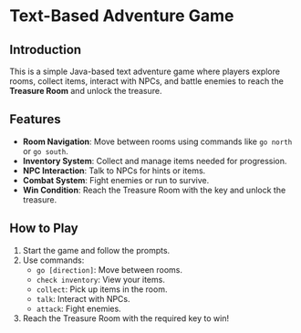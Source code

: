 # Text-Based Adventure Game

## Introduction
This is a simple Java-based text adventure game where players explore rooms, collect items, interact with NPCs, and battle enemies to reach the **Treasure Room** and unlock the treasure.

## Features
- **Room Navigation**: Move between rooms using commands like `go north` or `go south`.
- **Inventory System**: Collect and manage items needed for progression.
- **NPC Interaction**: Talk to NPCs for hints or items.
- **Combat System**: Fight enemies or run to survive.
- **Win Condition**: Reach the Treasure Room with the key and unlock the treasure.

## How to Play
1. Start the game and follow the prompts.
2. Use commands:
   - `go [direction]`: Move between rooms.
   - `check inventory`: View your items.
   - `collect`: Pick up items in the room.
   - `talk`: Interact with NPCs.
   - `attack`: Fight enemies.
3. Reach the Treasure Room with the required key to win!

